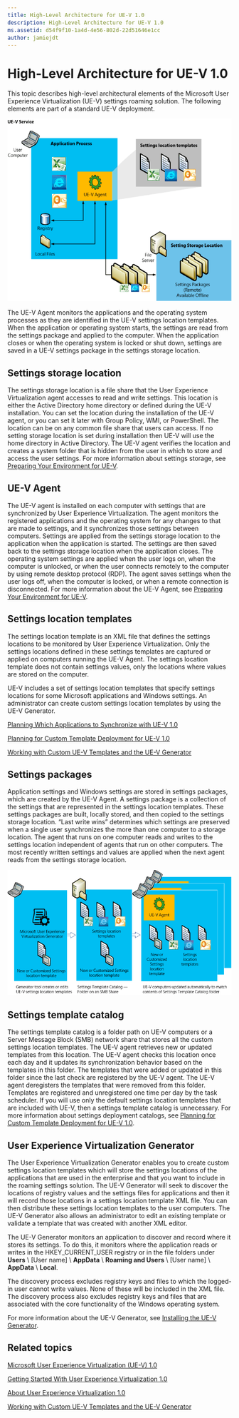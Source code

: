 ```yaml
---
title: High-Level Architecture for UE-V 1.0
description: High-Level Architecture for UE-V 1.0
ms.assetid: d54f9f10-1a4d-4e56-802d-22d51646e1cc
author: jamiejdt
---
```


# High-Level Architecture for UE-V 1.0


This topic describes high-level architectural elements of the Microsoft User Experience Virtualization (UE-V) settings roaming solution. The following elements are part of a standard UE-V deployment.

![ue-v agent architectural diagram](images/ue-vagentarchitecturaldiagram.gif)

The UE-V Agent monitors the applications and the operating system processes as they are identified in the UE-V settings location templates. When the application or operating system starts, the settings are read from the settings package and applied to the computer. When the application closes or when the operating system is locked or shut down, settings are saved in a UE-V settings package in the settings storage location.

## Settings storage location


The settings storage location is a file share that the User Experience Virtualization agent accesses to read and write settings. This location is either the Active Directory home directory or defined during the UE-V installation. You can set the location during the installation of the UE-V agent, or you can set it later with Group Policy, WMI, or PowerShell. The location can be on any common file share that users can access. If no setting storage location is set during installation then UE-V will use the home directory in Active Directory. The UE-V agent verifies the location and creates a system folder that is hidden from the user in which to store and access the user settings. For more information about settings storage, see [Preparing Your Environment for UE-V](preparing-your-environment-for-ue-v.md).

## UE-V Agent


The UE-V agent is installed on each computer with settings that are synchronized by User Experience Virtualization. The agent monitors the registered applications and the operating system for any changes to that are made to settings, and it synchronizes those settings between computers. Settings are applied from the settings storage location to the application when the application is started. The settings are then saved back to the settings storage location when the application closes. The operating system settings are applied when the user logs on, when the computer is unlocked, or when the user connects remotely to the computer by using remote desktop protocol (RDP). The agent saves settings when the user logs off, when the computer is locked, or when a remote connection is disconnected. For more information about the UE-V Agent, see [Preparing Your Environment for UE-V](preparing-your-environment-for-ue-v.md).

## <a href="" id="bkmk-settingslocationtemplate"></a>Settings location templates


The settings location template is an XML file that defines the settings locations to be monitored by User Experience Virtualization. Only the settings locations defined in these settings templates are captured or applied on computers running the UE-V Agent. The settings location template does not contain settings values, only the locations where values are stored on the computer.

UE-V includes a set of settings location templates that specify settings locations for some Microsoft applications and Windows settings. An administrator can create custom settings location templates by using the UE-V Generator.

[Planning Which Applications to Synchronize with UE-V 1.0](planning-which-applications-to-synchronize-with-ue-v-10.md)

[Planning for Custom Template Deployment for UE-V 1.0](planning-for-custom-template-deployment-for-ue-v-10.md)

[Working with Custom UE-V Templates and the UE-V Generator](working-with-custom-ue-v-templates-and-the-ue-v-generator.md)

## Settings packages


Application settings and Windows settings are stored in settings packages, which are created by the UE-V Agent. A settings package is a collection of the settings that are represented in the settings location templates. These settings packages are built, locally stored, and then copied to the settings storage location. “Last write wins” determines which settings are preserved when a single user synchronizes the more than one computer to a storage location. The agent that runs on one computer reads and writes to the settings location independent of agents that run on other computers. The most recently written settings and values are applied when the next agent reads from the settings storage location.

![ue-v generator process](images/ue-vgeneratorprocess.gif)

## Settings template catalog


The settings template catalog is a folder path on UE-V computers or a Server Message Block (SMB) network share that stores all the custom settings location templates. The UE-V agent retrieves new or updated templates from this location. The UE-V agent checks this location once each day and it updates its synchronization behavior based on the templates in this folder. The templates that were added or updated in this folder since the last check are registered by the UE-V agent. The UE-V agent deregisters the templates that were removed from this folder. Templates are registered and unregistered one time per day by the task scheduler. If you will use only the default settings location templates that are included with UE-V, then a settings template catalog is unnecessary. For more information about settings deployment catalogs, see [Planning for Custom Template Deployment for UE-V 1.0](planning-for-custom-template-deployment-for-ue-v-10.md).

## User Experience Virtualization Generator


The User Experience Virtualization Generator enables you to create custom settings location templates which will store the settings locations of the applications that are used in the enterprise and that you want to include in the roaming settings solution. The UE-V Generator will seek to discover the locations of registry values and the settings files for applications and then it will record those locations in a settings location template XML file. You can then distribute these settings location templates to the user computers. The UE-V Generator also allows an administrator to edit an existing template or validate a template that was created with another XML editor.

The UE-V Generator monitors an application to discover and record where it stores its settings. To do this, it monitors where the application reads or writes in the HKEY\_CURRENT\_USER registry or in the file folders under **Users** \\ \[User name\] \\ **AppData** \\ **Roaming and Users** \\ \[User name\] \\ **AppData** \\ **Local**.

The discovery process excludes registry keys and files to which the logged-in user cannot write values. None of these will be included in the XML file. The discovery process also excludes registry keys and files that are associated with the core functionality of the Windows operating system.

For more information about the UE-V Generator, see [Installing the UE-V Generator](installing-the-ue-v-generator.md).

## Related topics


[Microsoft User Experience Virtualization (UE-V) 1.0](index.md)

[Getting Started With User Experience Virtualization 1.0](getting-started-with-user-experience-virtualization-10.md)

[About User Experience Virtualization 1.0](about-user-experience-virtualization-10.md)

[Working with Custom UE-V Templates and the UE-V Generator](working-with-custom-ue-v-templates-and-the-ue-v-generator.md)

 

 





